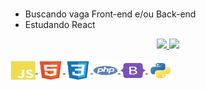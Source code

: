 ### 

- Buscando vaga Front-end e/ou Back-end
- Estudando React

<div align="center">
  <a href="https://github.com/Danielhu3">
  <img height="180em" src="https://github-readme-stats.vercel.app/api?username=Danielhu3&show_icons=true&theme=dracula&include_all_commits=true&count_private=true"/>
  <img height="180em" src="https://github-readme-stats.vercel.app/api/top-langs/?username=Danielhu3&layout=compact&langs_count=7&theme=dracula"/>
</div>
  
  <div style="display: inline_block"><br>
  <img align="center" alt="Icon-JavaScript" height="30" width="40" src="https://raw.githubusercontent.com/devicons/devicon/master/icons/javascript/javascript-plain.svg">
  <img align="center" alt="Icon-Html" height="30" width="40" src="https://raw.githubusercontent.com/devicons/devicon/master/icons/html5/html5-original.svg">
  <img align="center" alt="Icon-Css" height="30" width="40" src="https://raw.githubusercontent.com/devicons/devicon/master/icons/css3/css3-original.svg">
  <img align="center" alt="Icon-Php" height="30" width="40" src="https://raw.githubusercontent.com/devicons/devicon/master/icons/php/php-plain.svg">
   <img align="center" alt="Icon-BootStrap" height="30" width="40" src="https://raw.githubusercontent.com/devicons/devicon/master/icons/bootstrap/bootstrap-plain.svg">
  <img align="center" alt="Icon-Python" height="30" width="40" src="https://raw.githubusercontent.com/devicons/devicon/master/icons/python/python-original.svg">
  
</div>
  
   ##
    
    
    
    

